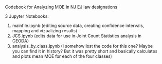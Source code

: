 Codebook for Analyzing MOE in NJ EJ law designations

3 Jupyter Notebooks:
1. mainfile.ipynb (editing source data, creating confidence intervals, mapping and vizualizing results)
2. JCS.ipynb (edits data for use in Joint Count Statistics analysis in GEODA)
3. analysis_by_class.ipynb (I somehow lost the code for this one? Maybe you can find it in history? But it was pretty short and basically calculates and plots mean MOE for each of the four classes)

